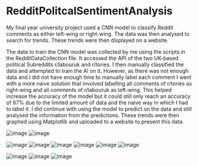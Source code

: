 # RedditPolitcalSentimentAnalysis
My final year university project used a CNN model to classify Reddit comments as either left-wing or right-wing. The data was then analysed to search for trends. These trends were then displayed on a website.

The data to train the CNN model was collected by me using the scripts in the RedditDataCollection file. It accessed the API of the two UK-based political Subreddits r/labouruk and r/tories. I then manually classified the data and attempted to train the AI on it. However, as there was not enough data and I did not have enough time to manually label each comment I went with a more naive solution that involved labelling all comments of r/tories as right-wing and all comments of r/labouruk as left-wing. This helped increase the accuracy of the model but it could still only reach an accuracy of 67% due to the limited amount of data and the naive way in which I had to label it. I did continue with using the model to predict on the data and still analysed the information from the predictions. These trends were then graphed using Matplotlib and uploaded to a website to present this data.

![image](https://github.com/MPower-0/RedditPolitcalSentimentAnalysis/assets/78750387/a326d5a4-aaf2-43f0-b703-a284bf239526)
![image](https://github.com/MPower-0/RedditPolitcalSentimentAnalysis/assets/78750387/1c54344b-291e-48ec-819a-9755b711f17c)

![image](https://github.com/MPower-0/RedditPolitcalSentimentAnalysis/assets/78750387/6c1ac2ab-7a56-4c09-9a44-5be129ce3cc3)
![image](https://github.com/MPower-0/RedditPolitcalSentimentAnalysis/assets/78750387/b20eb4b2-38a3-4887-8ea5-b48d29798ff0)
![image](https://github.com/MPower-0/RedditPolitcalSentimentAnalysis/assets/78750387/f4ea73d2-897f-428d-acd2-05e7759b1289)
![image](https://github.com/MPower-0/RedditPolitcalSentimentAnalysis/assets/78750387/6356426e-21be-4fa0-b4be-5b3d20a8a679)
![image](https://github.com/MPower-0/RedditPolitcalSentimentAnalysis/assets/78750387/b56bdcd6-b66e-427e-9f2e-82af544e4df1)
![image](https://github.com/MPower-0/RedditPolitcalSentimentAnalysis/assets/78750387/08f154b4-c500-4cf5-80b4-bc23d7563ae1)

![image](https://github.com/MPower-0/RedditPolitcalSentimentAnalysis/assets/78750387/782a3df3-c662-433c-ba07-a5d3b006f6f8)
![image](https://github.com/MPower-0/RedditPolitcalSentimentAnalysis/assets/78750387/3413a866-1209-4aa9-ade7-cf97eb686e2c)
![image](https://github.com/MPower-0/RedditPolitcalSentimentAnalysis/assets/78750387/08571935-7598-44c2-8210-38c0569732a8)
